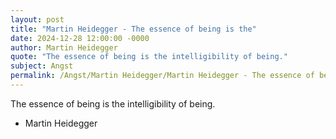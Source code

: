```yaml
---
layout: post
title: "Martin Heidegger - The essence of being is the"
date: 2024-12-28 12:00:00 -0000
author: Martin Heidegger
quote: "The essence of being is the intelligibility of being."
subject: Angst
permalink: /Angst/Martin Heidegger/Martin Heidegger - The essence of being is the
---
```


The essence of being is the intelligibility of being.

- Martin Heidegger
